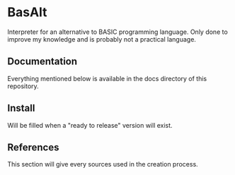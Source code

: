 # BasAlt

Interpreter for an alternative to BASIC programming language.
Only done to improve my knowledge and is probably not a practical language.

## Documentation

Everything mentioned below is available in the docs directory of this repository.

## Install

Will be filled when a "ready to release" version will exist.

## References

This section will give every sources used in the creation process.
